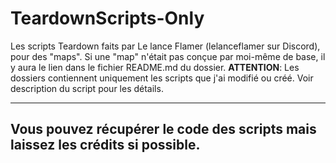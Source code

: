 # TeardownScripts-Only
Les scripts Teardown faits par Le lance Flamer (lelanceflamer sur Discord), pour des "maps".
Si une "map" n'était pas conçue par moi-même de base, il y aura le lien dans le fichier README.md du dossier.
**ATTENTION**: Les dossiers contiennent uniquement les scripts que j'ai modifié ou créé. Voir description du script pour les détails.

------
## Vous pouvez récupérer le code des scripts mais laissez les crédits si possible.
